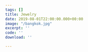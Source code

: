 ```yaml
---
tags: []
title: Jewelry
date: 2019-08-01T22:00:00.000+00:00
image: "/bangkok.jpg"
excerpt: ''
code: ''
download: ''

---
```

